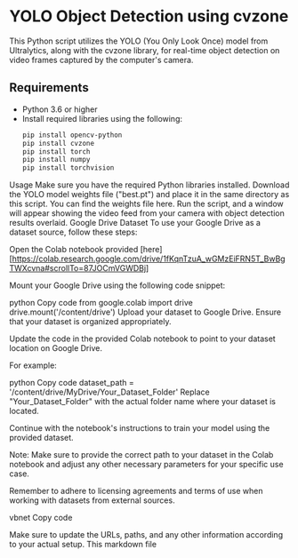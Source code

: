# YOLO Object Detection using cvzone

This Python script utilizes the YOLO (You Only Look Once) model from Ultralytics, along with the cvzone library, for real-time object detection on video frames captured by the computer's camera.

## Requirements
- Python 3.6 or higher
- Install required libraries using the following:
  ```bash
  pip install opencv-python
  pip install cvzone
  pip install torch
  pip install numpy
  pip install torchvision
Usage
Make sure you have the required Python libraries installed.
Download the YOLO model weights file ("best.pt") and place it in the same directory as this script. You can find the weights file here.
Run the script, and a window will appear showing the video feed from your camera with object detection results overlaid.
Google Drive Dataset
To use your Google Drive as a dataset source, follow these steps:

Open the Colab notebook provided [here][https://colab.research.google.com/drive/1fKqnTzuA_wGMzEiFRN5T_BwBgTWXcvna#scrollTo=87JOCmVGWDBj]

Mount your Google Drive using the following code snippet:

python
Copy code
from google.colab import drive
drive.mount('/content/drive')
Upload your dataset to Google Drive. Ensure that your dataset is organized appropriately.

Update the code in the provided Colab notebook to point to your dataset location on Google Drive.

For example:

python
Copy code
dataset_path = '/content/drive/MyDrive/Your_Dataset_Folder'
Replace "Your_Dataset_Folder" with the actual folder name where your dataset is located.

Continue with the notebook's instructions to train your model using the provided dataset.

Note: Make sure to provide the correct path to your dataset in the Colab notebook and adjust any other necessary parameters for your specific use case.

Remember to adhere to licensing agreements and terms of use when working with datasets from external sources.

vbnet
Copy code

Make sure to update the URLs, paths, and any other information according to your actual setup. This markdown file
